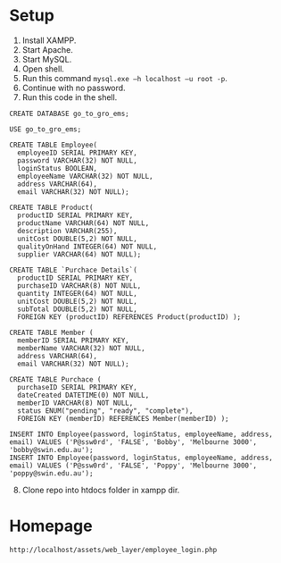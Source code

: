 # Setup
1. Install XAMPP.
2. Start Apache.
3. Start MySQL.
4. Open shell.
5. Run this command ```mysql.exe –h localhost –u root -p```.
6. Continue with no password.
7. Run this code in the shell. 
```
CREATE DATABASE go_to_gro_ems;

USE go_to_gro_ems;

CREATE TABLE Employee(
  employeeID SERIAL PRIMARY KEY,
  password VARCHAR(32) NOT NULL,
  loginStatus BOOLEAN,
  employeeName VARCHAR(32) NOT NULL,
  address VARCHAR(64),
  email VARCHAR(32) NOT NULL);

CREATE TABLE Product(
  productID SERIAL PRIMARY KEY,
  productName VARCHAR(64) NOT NULL,
  description VARCHAR(255),
  unitCost DOUBLE(5,2) NOT NULL,
  qualityOnHand INTEGER(64) NOT NULL,
  supplier VARCHAR(64) NOT NULL);

CREATE TABLE `Purchace Details`(
  productID SERIAL PRIMARY KEY,
  purchaseID VARCHAR(8) NOT NULL,
  quantity INTEGER(64) NOT NULL,
  unitCost DOUBLE(5,2) NOT NULL,
  subTotal DOUBLE(5,2) NOT NULL,
  FOREIGN KEY (productID) REFERENCES Product(productID) );

CREATE TABLE Member (
  memberID SERIAL PRIMARY KEY,
  memberName VARCHAR(32) NOT NULL,
  address VARCHAR(64),
  email VARCHAR(32) NOT NULL);

CREATE TABLE Purchace (
  purchaseID SERIAL PRIMARY KEY,
  dateCreated DATETIME(0) NOT NULL,
  memberID VARCHAR(8) NOT NULL,
  status ENUM("pending", "ready", "complete"),
  FOREIGN KEY (memberID) REFERENCES Member(memberID) );

INSERT INTO Employee(password, loginStatus, employeeName, address, email) VALUES ('P@ssw0rd', 'FALSE', 'Bobby', 'Melbourne 3000', 'bobby@swin.edu.au');
INSERT INTO Employee(password, loginStatus, employeeName, address, email) VALUES ('P@ssw0rd', 'FALSE', 'Poppy', 'Melbourne 3000', 'poppy@swin.edu.au');
```
8. Clone repo into htdocs folder in xampp dir.

# Homepage
```
http://localhost/assets/web_layer/employee_login.php
```
